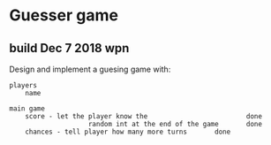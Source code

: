 
Guesser game
=======

## build Dec 7 2018  wpn

Design and implement a guesing game with:
	
	players
		name

	main game
		score - let the player know the 						done
						random int at the end of the game		done	
		chances - tell player how many more turns		done



